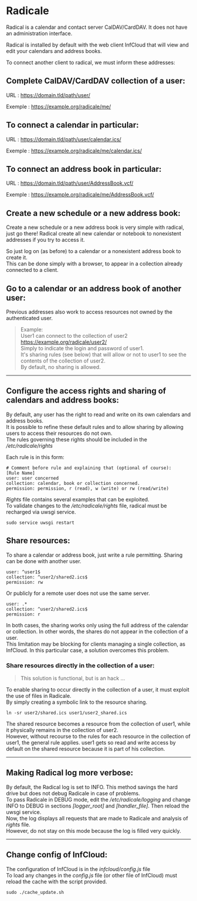 # Radicale

Radical is a calendar and contact server CalDAV/CardDAV. It does not have an administration interface.

Radical is installed by default with the web client InfCloud that will view and edit your calendars and address books.

To connect another client to radical, we must inform these addresses:

## Complete CalDAV/CardDAV collection of a user:
URL : https://domain.tld/path/user/

Exemple : https://example.org/radicale/me/

## To connect a calendar in particular:
URL : https://domain.tld/path/user/calendar.ics/

Exemple : https://example.org/radicale/me/calendar.ics/

## To connect an address book in particular:
URL : https://domain.tld/path/user/AddressBook.vcf/

Exemple : https://example.org/radicale/me/AddressBook.vcf/

## Create a new schedule or a new address book:
Create a new schedule or a new address book is very simple with radical, just go there! Radical create all new calendar or notebook to nonexistent addresses if you try to access it.

So just log on (as before) to a calendar or a nonexistent address book to create it.  
This can be done simply with a browser, to appear in a collection already connected to a client.

## Go to a calendar or an address book of another user:
Previous addresses also work to access resources not owned by the authenticated user.

> Example:  
> User1 can connect to the collection of user2  
> https://example.org/radicale/user2/  
> Simply to indicate the login and password of user1.  
> It's sharing rules (see below) that will allow or not to user1 to see the contents of the collection of user2.  
> By default, no sharing is allowed.

---

## Configure the access rights and sharing of calendars and address books:
By default, any user has the right to read and write on its own calendars and address books.  
It is possible to refine these default rules and to allow sharing by allowing users to access their resources do not own.  
The rules governing these rights should be included in the */etc/radicale/rights*

Each rule is in this form:
```
# Comment before rule and explaining that (optional of course):
[Rule Name]
user: user concerned
collection: calendar, book or collection concerned.
permission: permission, r (read), w (write) or rw (read/write)
```
*Rights* file contains several examples that can be exploited.  
To validate changes to the */etc/radicale/rights* file, radical must be recharged via uwsgi service.
```
sudo service uwsgi restart
```

## Share resources:
To share a calendar or address book, just write a rule permitting. Sharing can be done with another user.
```
user: ^user1$
collection: ^user2/shared2.ics$
permission: rw
```
Or publicly for a remote user does not use the same server.
```
user: .*
collection: ^user2/shared2.ics$
permission: r
```
In both cases, the sharing works only using the full address of the calendar or collection. In other words, the shares do not appear in the collection of a user.  
This limitation may be blocking for clients managing a single collection, as InfCloud. In this particular case, a solution overcomes this problem.

### Share resources directly in the collection of a user:
> This solution is functional, but is an hack ...

To enable sharing to occur directly in the collection of a user, it must exploit the use of files in Radicale.  
By simply creating a symbolic link to the resource sharing.
```
ln -sr user2/shared.ics user1/user2_shared.ics
```
The shared resource becomes a resource from the collection of user1, while it physically remains in the collection of user2.  
However, without recourse to the rules for each resource in the collection of user1, the general rule applies. user1 gets so read and write access by default on the shared resource because it is part of his collection.

---

## Making Radical log more verbose:
By default, the Radical log is set to INFO. This method savings the hard drive but does not debug Radicale in case of problems.  
To pass Radicale in DEBUG mode, edit the */etc/radicale/logging* and change INFO to DEBUG in sections *[logger_root]* and *[handler_file]*. Then reload the uwsgi service.  
Now, the log displays all requests that are made to Radicale and analysis of *rights* file.  
However, do not stay on this mode because the log is filled very quickly.

---

## Change config of InfCloud:
The configuration of InfCloud is in the *infcloud/config.js* file  
To load any changes in the *config.js* file (or other file of InfCloud) must reload the cache with the script provided.
```
sudo ./cache_update.sh
```
